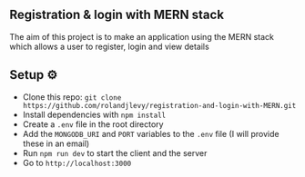 ## Registration & login with MERN stack

The aim of this project is to make an application using the MERN stack which allows a user to register, login and view details

## Setup ⚙️

- Clone this repo: `git clone https://github.com/rolandjlevy/registration-and-login-with-MERN.git`
- Install dependencies with `npm install`
- Create a `.env` file in the root directory
- Add the `MONGODB_URI` and `PORT` variables to the `.env` file (I will provide these in an email)
- Run `npm run dev` to start the client and the server
- Go to `http://localhost:3000`
